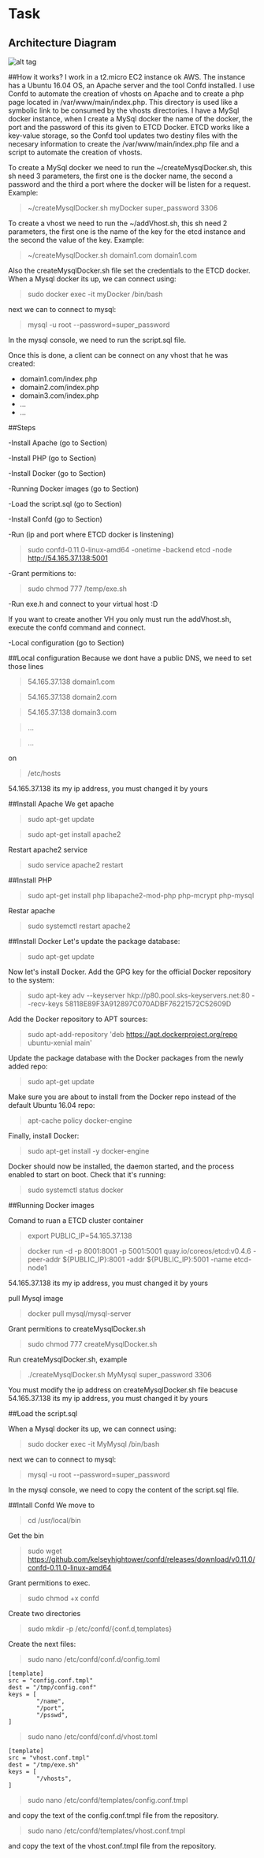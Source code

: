 # Task




## Architecture Diagram

![alt tag](https://github.com/AbelGuti/Task/blob/master/arqui.png)

##How it works?
I work in a t2.micro EC2 instance ok AWS. The instance has a Ubuntu 16.04 OS, an Apache server and the tool Confd installed.
I use Confd to automate the creation of vhosts on Apache and to create a php page located in /var/www/main/index.php. This directory is used like a symbolic link to be consumed by the vhosts directories.
I have a MySql docker instance, when I create a MySql docker the name of the docker, the port and the password of this its given to ETCD Docker. ETCD works like a key-value storage, so the Confd tool updates two destiny files with the necesary information to create the /var/www/main/index.php file and a script to automate the creation of vhosts.

To create a MySql docker we need to run the 
~/createMysqlDocker.sh, this sh need 3 parameters, the first one is the docker name, the second a password and the third a port
where the docker will be listen for a request. Example:
>~/createMysqlDocker.sh myDocker super_password 3306


To create a vhost we need to run the 
~/addVhost.sh, this sh need 2 parameters, the first one is the name of the key for the etcd instance and the second the value of the key.
Example:
>~/createMysqlDocker.sh domain1.com domain1.com

Also the createMysqlDocker.sh file set the credentials to the ETCD docker.
When a Mysql docker its up, we can connect using:
>sudo docker exec -it myDocker /bin/bash

next we can to connect to mysql:
>mysql -u root --password=super_password

In the mysql console, we need to run the script.sql file.

Once this is done, a client can be connect on any vhost that he was created:
- domain1.com/index.php
- domain2.com/index.php
- domain3.com/index.php
- ...
- ...


##Steps

-Install Apache (go to Section)

-Install PHP (go to Section)

-Install Docker (go to Section)

-Running Docker images (go to Section)

-Load the script.sql (go to Section)

-Install Confd (go to Section)

-Run (ip and port where ETCD docker is linstening)

>sudo confd-0.11.0-linux-amd64 -onetime -backend etcd -node http://54.165.37.138:5001

-Grant permitions to:
>sudo chmod 777 /temp/exe.sh

-Run exe.h and connect to your virtual host :D

If you want to create another VH you only must run the addVhost.sh, execute the confd command and connect.

-Local configuration (go to Section)


##Local configuration
Because we dont have a public DNS, we need to set those lines

>54.165.37.138	domain1.com

>54.165.37.138	domain2.com

>54.165.37.138	domain3.com

>...

>...

on
>/etc/hosts

54.165.37.138 its my ip address, you must changed it by yours

##Install Apache
We get apache
>sudo apt-get update

>sudo apt-get install apache2

Restart apache2 service
>sudo service apache2 restart

##Install PHP

>sudo apt-get install php libapache2-mod-php php-mcrypt php-mysql

Restar apache
>sudo systemctl restart apache2


##Install Docker
Let's update the package database:
>sudo apt-get update

Now let's install Docker. Add the GPG key for the official Docker repository to the system:
>sudo apt-key adv --keyserver hkp://p80.pool.sks-keyservers.net:80 --recv-keys 58118E89F3A912897C070ADBF76221572C52609D

Add the Docker repository to APT sources:
>sudo apt-add-repository 'deb https://apt.dockerproject.org/repo ubuntu-xenial main'

Update the package database with the Docker packages from the newly added repo:
>sudo apt-get update

Make sure you are about to install from the Docker repo instead of the default Ubuntu 16.04 repo:
>apt-cache policy docker-engine

Finally, install Docker:
>sudo apt-get install -y docker-engine

Docker should now be installed, the daemon started, and the process enabled to start on boot. Check that it's running:
>sudo systemctl status docker

##Running Docker images

Comand to ruan a ETCD cluster container
>export PUBLIC_IP=54.165.37.138

>docker run -d -p 8001:8001 -p 5001:5001 quay.io/coreos/etcd:v0.4.6 -peer-addr ${PUBLIC_IP}:8001 -addr ${PUBLIC_IP}:5001 -name etcd-node1

54.165.37.138 its my ip address, you must changed it by yours

pull Mysql image
>docker pull mysql/mysql-server

Grant permitions to createMysqlDocker.sh
>sudo chmod 777 createMysqlDocker.sh

Run createMysqlDocker.sh, example 
>./createMysqlDocker.sh MyMysql super_password 3306

You must modify the ip address on createMysqlDocker.sh file beacuse 54.165.37.138 its my ip address, you must changed it by yours

##Load the script.sql

When a Mysql docker its up, we can connect using:
>sudo docker exec -it MyMysql /bin/bash

next we can to connect to mysql:
>mysql -u root --password=super_password

In the mysql console, we need to copy the content of the script.sql file.

##Intall Confd
We move to
>cd /usr/local/bin

Get the bin
>sudo wget https://github.com/kelseyhightower/confd/releases/download/v0.11.0/confd-0.11.0-linux-amd64

Grant permitions to exec.
>sudo chmod +x confd

Create two directories
>sudo mkdir -p /etc/confd/{conf.d,templates}


Create the next files:
>sudo nano /etc/confd/conf.d/config.toml 


```
[template]
src = "config.conf.tmpl"
dest = "/tmp/config.conf"
keys = [
        "/name",
        "/port",
        "/psswd",
]
```


>sudo nano /etc/confd/conf.d/vhost.toml 

```
[template]
src = "vhost.conf.tmpl"
dest = "/tmp/exe.sh"
keys = [
        "/vhosts",
]
```

>sudo nano /etc/confd/templates/config.conf.tmpl

and copy the text of the config.conf.tmpl file from the repository.


>sudo nano /etc/confd/templates/vhost.conf.tmpl

and copy the text of the vhost.conf.tmpl file from the repository.





